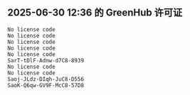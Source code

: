 ## 2025-06-30 12:36 的 GreenHub 许可证
```
No license code
No license code
No license code
No license code
No license code
SarT-tDlF-Adnw-d7C8-8939
No license code
No license code
Saoj-JLdz-DIqh-JuC8-D556
SaoK-Q6qw-GV9F-McC8-57D8
```
